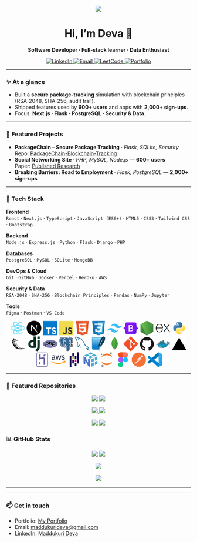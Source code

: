 <!-- Banner -->
<p align="center">
  <img src="https://capsule-render.vercel.app/api type=waving&color=gradient&height=180&section=header&text=Welcome%20to%20Deva's%20Profile!&fontSize=30&fontAlignY=35" />
</p>

<h1 align="center">Hi, I’m Deva 👋</h1>
<p align="center"><b>Software Developer · Full-stack learner · Data Enthusiast</b></p>

<!-- Badges -->
<p align="center">
  <a href="https://www.linkedin.com/in/maddukuri-deva/">
    <img alt="LinkedIn" src="https://img.shields.io/badge/LinkedIn-0A66C2?logo=linkedin&logoColor=white">
  </a>
  <a href="mailto:maddukurideva@gmail.com">
    <img alt="Email" src="https://img.shields.io/badge/Email-333?logo=gmail&logoColor=white">
  </a>
  <a href="https://leetcode.com/u/devakumari/">
    <img alt="LeetCode" src="https://img.shields.io/badge/LeetCode-FFA116?logo=leetcode&logoColor=white">
  </a>
  <a href="https://devakumari-portfolio-gs70xl7mv-devakumaris-projects.vercel.app/">
    <img alt="Portfolio" src="https://img.shields.io/badge/Portfolio-111?logo=vercel&logoColor=white">
  </a>
</p>

---

### ✨ At a glance
- Built a **secure package-tracking** simulation with blockchain principles (RSA-2048, SHA-256, audit trail).
- Shipped features used by **600+ users** and apps with **2,000+ sign-ups**.
- Focus: **Next.js · Flask · PostgreSQL · Security & Data**.

---

### 🔭 Featured Projects
- **PackageChain – Secure Package Tracking** · *Flask, SQLite, Security*  
  Repo: [PackageChain-Blockchain-Tracking](https://github.com/deva-kumari/PackageChain-Blockchain-Tracking)  
- **Social Networking Site** · *PHP, MySQL, Node.js* — **600+ users**  
  Paper: [Published Research](https://www.propulsiontechjournal.com/index.php/journal/article/view/9111)  
- **Breaking Barriers: Road to Employment** · *Flask, PostgreSQL* — **2,000+ sign-ups**

---

### 🧰 Tech Stack

**Frontend**  
`React` · `Next.js` · `TypeScript` · `JavaScript (ES6+)` · `HTML5` · `CSS3` · `Tailwind CSS` · `Bootstrap`

**Backend**  
`Node.js` · `Express.js` · `Python` · `Flask` · `Django` · `PHP`

**Databases**  
`PostgreSQL` · `MySQL` · `SQLite` · `MongoDB`

**DevOps & Cloud**  
`Git` · `GitHub` · `Docker` · `Vercel` · `Heroku` · `AWS`

**Security & Data**  
`RSA-2048` · `SHA-256` · `Blockchain Principles` · `Pandas` · `NumPy` · `Jupyter`

**Tools**  
`Figma` · `Postman` · `VS Code`

<!-- Tech Logos -->
<p align="center">
  <img src="https://raw.githubusercontent.com/devicons/devicon/master/icons/react/react-original.svg" width="40" title="React"/>
  <img src="https://raw.githubusercontent.com/devicons/devicon/master/icons/nextjs/nextjs-original.svg" width="40" title="Next.js"/>
  <img src="https://raw.githubusercontent.com/devicons/devicon/master/icons/typescript/typescript-original.svg" width="40" title="TypeScript"/>
  <img src="https://raw.githubusercontent.com/devicons/devicon/master/icons/javascript/javascript-original.svg" width="40" title="JavaScript"/>
  <img src="https://raw.githubusercontent.com/devicons/devicon/master/icons/html5/html5-original.svg" width="40" title="HTML5"/>
  <img src="https://raw.githubusercontent.com/devicons/devicon/master/icons/css3/css3-original.svg" width="40" title="CSS3"/>
  <img src="https://raw.githubusercontent.com/devicons/devicon/master/icons/tailwindcss/tailwindcss-original.svg" width="40" title="Tailwind CSS"/>
  <img src="https://raw.githubusercontent.com/devicons/devicon/master/icons/bootstrap/bootstrap-original.svg" width="40" title="Bootstrap"/>
  <img src="https://raw.githubusercontent.com/devicons/devicon/master/icons/nodejs/nodejs-original.svg" width="40" title="Node.js"/>
  <img src="https://raw.githubusercontent.com/devicons/devicon/master/icons/express/express-original.svg" width="40" title="Express.js"/>
  <img src="https://raw.githubusercontent.com/devicons/devicon/master/icons/python/python-original.svg" width="40" title="Python"/>
  <img src="https://raw.githubusercontent.com/devicons/devicon/master/icons/flask/flask-original.svg" width="40" title="Flask"/>
  <img src="https://raw.githubusercontent.com/devicons/devicon/master/icons/django/django-plain.svg" width="40" title="Django"/>
  <img src="https://raw.githubusercontent.com/devicons/devicon/master/icons/php/php-original.svg" width="40" title="PHP"/>
  <img src="https://raw.githubusercontent.com/devicons/devicon/master/icons/postgresql/postgresql-original.svg" width="40" title="PostgreSQL"/>
  <img src="https://raw.githubusercontent.com/devicons/devicon/master/icons/mysql/mysql-original.svg" width="40" title="MySQL"/>
  <img src="https://raw.githubusercontent.com/devicons/devicon/master/icons/sqlite/sqlite-original.svg" width="40" title="SQLite"/>
  <img src="https://raw.githubusercontent.com/devicons/devicon/master/icons/mongodb/mongodb-original.svg" width="40" title="MongoDB"/>
  <img src="https://raw.githubusercontent.com/devicons/devicon/master/icons/git/git-original.svg" width="40" title="Git"/>
  <img src="https://raw.githubusercontent.com/devicons/devicon/master/icons/github/github-original.svg" width="40" title="GitHub"/>
  <img src="https://raw.githubusercontent.com/devicons/devicon/master/icons/docker/docker-original.svg" width="40" title="Docker"/>
  <img src="https://raw.githubusercontent.com/devicons/devicon/master/icons/vercel/vercel-original.svg" width="40" title="Vercel"/>
  <img src="https://raw.githubusercontent.com/devicons/devicon/master/icons/heroku/heroku-original.svg" width="40" title="Heroku"/>
  <img src="https://raw.githubusercontent.com/devicons/devicon/master/icons/amazonwebservices/amazonwebservices-original.svg" width="40" title="AWS"/>
  <img src="https://raw.githubusercontent.com/devicons/devicon/master/icons/pandas/pandas-original.svg" width="40" title="Pandas"/>
  <img src="https://raw.githubusercontent.com/devicons/devicon/master/icons/numpy/numpy-original.svg" width="40" title="NumPy"/>
  <img src="https://raw.githubusercontent.com/devicons/devicon/master/icons/jupyter/jupyter-original.svg" width="40" title="Jupyter"/>
  <img src="https://raw.githubusercontent.com/devicons/devicon/master/icons/figma/figma-original.svg" width="40" title="Figma"/>
  <img src="https://raw.githubusercontent.com/devicons/devicon/master/icons/postman/postman-original.svg" width="40" title="Postman"/>
  <img src="https://raw.githubusercontent.com/devicons/devicon/master/icons/vscode/vscode-original.svg" width="40" title="VS Code"/>
</p>

---
<!-- Custom Pinned Projects -->
### 📌 Featured Repositories  

<p align="center">
  <a href="https://github.com/deva-kumari/devakumari-portfolio-pro">
    <img src="https://github-readme-stats.vercel.app/api/pin/?username=deva-kumari&repo=devakumari-portfolio-pro&theme=radical" />
  </a>
  <a href="https://github.com/deva-kumari/PackageChain-Blockchain-Tracking">
    <img src="https://github-readme-stats.vercel.app/api/pin/?username=deva-kumari&repo=PackageChain-Blockchain-Tracking&theme=radical" />
  </a>
</p>

<p align="center">
  <a href="https://github.com/deva-kumari/Encryptix-task-3">
    <img src="https://github-readme-stats.vercel.app/api/pin/?username=deva-kumari&repo=Encryptix-task-3&theme=radical" />
  </a>
  <a href="https://github.com/deva-kumari/Encryptix-task2">
    <img src="https://github-readme-stats.vercel.app/api/pin/?username=deva-kumari&repo=Encryptix-task2&theme=radical" />
  </a>
</p>

<p align="center">
  <a href="https://github.com/deva-kumari/Encryptix-task1">
    <img src="https://github-readme-stats.vercel.app/api/pin/?username=deva-kumari&repo=Encryptix-task1&theme=radical" />
  </a>
  <a href="https://github.com/deva-kumari/devakumari_cse22237">
    <img src="https://github-readme-stats.vercel.app/api/pin/?username=deva-kumari&repo=devakumari_cse22237&theme=radical" />
  </a>
</p>


### 📊 GitHub Stats
<p align="center">
  <img height="170" src="https://github-readme-stats.vercel.app/api?username=deva-kumari&show_icons=true&theme=radical" />
  <img height="170" src="https://github-readme-stats.vercel.app/api/top-langs/?username=deva-kumari&layout=compact&theme=radical" />
</p>

<p align="center">
  <img height="170" src="https://streak-stats.demolab.com?user=deva-kumari&theme=radical" />
</p>

<!-- Optional: contribution activity graph -->
<p align="center">
  <img src="https://github-readme-activity-graph.vercel.app/graph?username=deva-kumari&theme=react-dark" />
</p>

---
---



### 📫 Get in touch
- Portfolio: [My Portfolio](https://devakumari-portfolio-gs70xl7mv-devakumaris-projects.vercel.app)  
- Email: [maddukurideva@gmail.com](mailto:maddukurideva@gmail.com)  
- LinkedIn: [Maddukuri Deva](https://www.linkedin.com/in/maddukuri-deva/)
